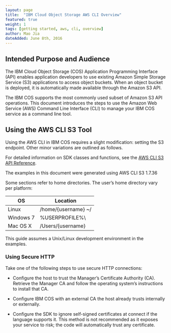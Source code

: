```yaml
---
layout: page
title:  "IBM Cloud Object Storage AWS CLI Overview"
featured: true
weight: 1
tags: [getting started, aws, cli, overview]
author: Mao Jia
dateAdded: June 8th, 2016
---
```




## Intended Purpose and Audience
The IBM Cloud Object Storage (COS) Application Programming Interface (API) enables application developers to use existing Amazon Simple Storage Service (S3) applications to access object buckets. When an object bucket is deployed, it is automatically made available through the Amazon S3 API.The IBM COS supports the most commonly used subset of Amazon S3 API operations. This document introduces the steps to use the Amazon Web Service (AWS) Command Line Interface (CLI) to manage your IBM COS service as a command line tool. 


## Using the AWS CLI S3 Tool

Using the AWS CLI in IBM COS requires a slight modification: setting the S3 endpoint. Other minor variations are outlined as follows.

For detailed information on SDK classes and functions, see the [AWS CLI S3 API Reference](http://docs.aws.amazon.com/cli/latest/reference/s3/index.html).
The examples in this document were generated using AWS CLI S3 1.7.36

Some sections refer to home directories. The user’s home directory vary per platform:| OS        |  Location           ||-----------|---------------------|| Linux     | /home/{username} ~/ || Windows 7 | %USERPROFILE%\      || Mac OS X  | /Users/{username}   |
This guide assumes a Unix/Linux development environment in the examples.### Using Secure HTTP
Take one of the following steps to use secure HTTP connections:* Configure the host to trust the Manager’s Certificate Authority (CA). Retrieve the Manager CA and follow the operating system’s instructions to install that CA.* Configure IBM COS with an external CA the host already trusts internally or externally.* Configure the SDK to ignore self-signed certificates at connect if the language supports it. This method is not recommended as it exposes your service to risk; the code will automatically trust any certificate.